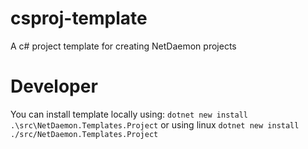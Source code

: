 # csproj-template
A c# project template for creating NetDaemon projects

# Developer

You can install template locally using:
`dotnet new install .\src\NetDaemon.Templates.Project` or using linux `dotnet new install ./src/NetDaemon.Templates.Project`
